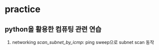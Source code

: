 # practice
python을 활용한 컴퓨팅 관련 연습
---
1) networking
*scan_subnet_by_icmp*: ping sweep으로 subnet scan 동작